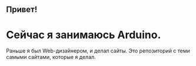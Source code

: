 ## Привет! 
# Сейчас я занимаюсь Arduino. 
Раньше я был Web-дизайнером, и делал сайты. Это репозиторий с теми самыми сайтами, которые я делал.

